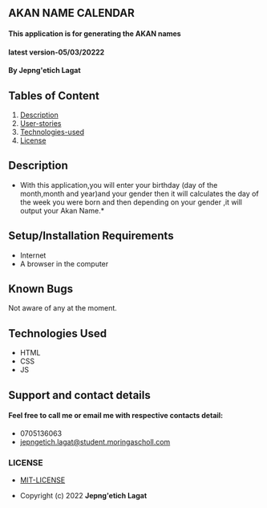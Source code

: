 ## AKAN NAME CALENDAR
#### This application is for generating the AKAN names
#### latest version-05/03/20222
#### By **Jepng'etich Lagat**
## Tables of Content
1. [Description](Description)
2. [User-stories](User-stories)
3. [Technologies-used](Technologies-Used)
4. [License](LICENSE)
## Description
   * With this application,you will enter your birthday (day of the month,month and year)and your gender then it will
      calculates the day of the week you were born and then depending on your gender ,it will output your Akan Name.*
## Setup/Installation Requirements
- Internet
- A browser in the computer
## Known Bugs
 Not aware of any at the moment.
## Technologies Used
- HTML
- CSS
- JS
## Support and contact details
#### Feel free to call me or email me with respective contacts detail:
* 0705136063
* jepngetich.lagat@student.moringascholl.com
### LICENSE
 * [MIT-LICENSE](LICENSE)

 * Copyright (c) 2022   **Jepng'etich Lagat**
  